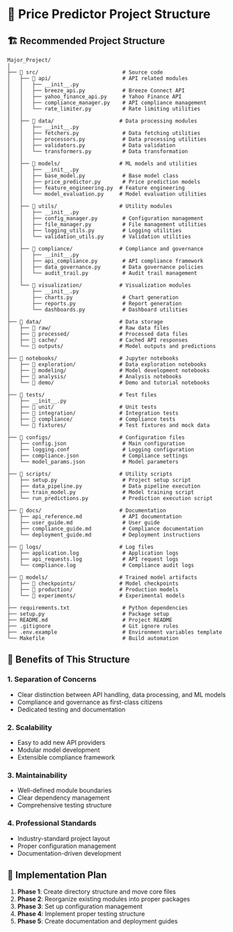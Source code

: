 # 📁 Price Predictor Project Structure

## 🏗️ Recommended Project Structure

```
Major_Project/
│
├── 📁 src/                           # Source code
│   ├── 📁 api/                       # API related modules
│   │   ├── __init__.py
│   │   ├── breeze_api.py            # Breeze Connect API
│   │   ├── yahoo_finance_api.py     # Yahoo Finance API
│   │   ├── compliance_manager.py    # API compliance management
│   │   └── rate_limiter.py          # Rate limiting utilities
│   │
│   ├── 📁 data/                     # Data processing modules
│   │   ├── __init__.py
│   │   ├── fetchers.py              # Data fetching utilities
│   │   ├── processors.py            # Data processing utilities
│   │   ├── validators.py            # Data validation
│   │   └── transformers.py          # Data transformation
│   │
│   ├── 📁 models/                   # ML models and utilities
│   │   ├── __init__.py
│   │   ├── base_model.py            # Base model class
│   │   ├── price_predictor.py       # Price prediction models
│   │   ├── feature_engineering.py  # Feature engineering
│   │   └── model_evaluation.py     # Model evaluation utilities
│   │
│   ├── 📁 utils/                    # Utility modules
│   │   ├── __init__.py
│   │   ├── config_manager.py        # Configuration management
│   │   ├── file_manager.py          # File management utilities
│   │   ├── logging_utils.py         # Logging utilities
│   │   └── validation_utils.py      # Validation utilities
│   │
│   ├── 📁 compliance/               # Compliance and governance
│   │   ├── __init__.py
│   │   ├── api_compliance.py        # API compliance framework
│   │   ├── data_governance.py       # Data governance policies
│   │   └── audit_trail.py           # Audit trail management
│   │
│   └── 📁 visualization/            # Visualization modules
│       ├── __init__.py
│       ├── charts.py                # Chart generation
│       ├── reports.py               # Report generation
│       └── dashboards.py            # Dashboard utilities
│
├── 📁 data/                         # Data storage
│   ├── 📁 raw/                      # Raw data files
│   ├── 📁 processed/                # Processed data files
│   ├── 📁 cache/                    # Cached API responses
│   └── 📁 outputs/                  # Model outputs and predictions
│
├── 📁 notebooks/                    # Jupyter notebooks
│   ├── 📁 exploration/              # Data exploration notebooks
│   ├── 📁 modeling/                 # Model development notebooks
│   ├── 📁 analysis/                 # Analysis notebooks
│   └── 📁 demo/                     # Demo and tutorial notebooks
│
├── 📁 tests/                        # Test files
│   ├── __init__.py
│   ├── 📁 unit/                     # Unit tests
│   ├── 📁 integration/              # Integration tests
│   ├── 📁 compliance/               # Compliance tests
│   └── 📁 fixtures/                 # Test fixtures and mock data
│
├── 📁 configs/                      # Configuration files
│   ├── config.json                  # Main configuration
│   ├── logging.conf                 # Logging configuration
│   ├── compliance.json              # Compliance settings
│   └── model_params.json            # Model parameters
│
├── 📁 scripts/                      # Utility scripts
│   ├── setup.py                     # Project setup script
│   ├── data_pipeline.py             # Data pipeline execution
│   ├── train_model.py               # Model training script
│   └── run_predictions.py           # Prediction execution script
│
├── 📁 docs/                         # Documentation
│   ├── api_reference.md             # API documentation
│   ├── user_guide.md                # User guide
│   ├── compliance_guide.md          # Compliance documentation
│   └── deployment_guide.md          # Deployment instructions
│
├── 📁 logs/                         # Log files
│   ├── application.log              # Application logs
│   ├── api_requests.log             # API request logs
│   └── compliance.log               # Compliance audit logs
│
├── 📁 models/                       # Trained model artifacts
│   ├── 📁 checkpoints/              # Model checkpoints
│   ├── 📁 production/               # Production models
│   └── 📁 experiments/              # Experimental models
│
├── requirements.txt                 # Python dependencies
├── setup.py                         # Package setup
├── README.md                        # Project README
├── .gitignore                       # Git ignore rules
├── .env.example                     # Environment variables template
└── Makefile                         # Build automation
```

## 🎯 Benefits of This Structure

### 1. **Separation of Concerns**
- Clear distinction between API handling, data processing, and ML models
- Compliance and governance as first-class citizens
- Dedicated testing and documentation

### 2. **Scalability**
- Easy to add new API providers
- Modular model development
- Extensible compliance framework

### 3. **Maintainability**
- Well-defined module boundaries
- Clear dependency management
- Comprehensive testing structure

### 4. **Professional Standards**
- Industry-standard project layout
- Proper configuration management
- Documentation-driven development

## 🔧 Implementation Plan

1. **Phase 1**: Create directory structure and move core files
2. **Phase 2**: Reorganize existing modules into proper packages
3. **Phase 3**: Set up configuration management
4. **Phase 4**: Implement proper testing structure
5. **Phase 5**: Create documentation and deployment guides
